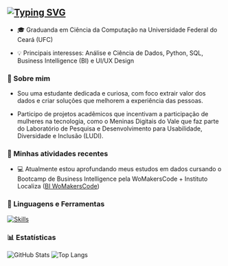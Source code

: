 <a href="https://git.io/typing-svg"><img src="https://readme-typing-svg.demolab.com?font=Bitcount+Grid+Single&pause=1000&color=932CF7&width=435&lines=ol%C3%A1%2C+eu+sou+a+aline+%3A)" alt="Typing SVG" /></a>
---

- 🎓 Graduanda em Ciência da Computação na Universidade Federal do Ceará (UFC)

- 💡 Principais interesses: Análise e Ciência de Dados, Python, SQL, Business Intelligence (BI) e UI/UX Design

### 📌 Sobre mim
- Sou uma estudante dedicada e curiosa, com foco extrair valor dos dados e criar soluções que melhorem a experiência das pessoas.

- Participo de projetos acadêmicos que incentivam a participação de mulheres na tecnologia, como o Meninas Digitais do Vale que faz parte do Laboratório de Pesquisa e Desenvolvimento para Usabilidade, Diversidade e Inclusão (LUDI). 

### 📌 Minhas atividades recentes
- 💻 Atualmente estou aprofundando meus estudos em dados cursando o Bootcamp de Business Intelligence pela WoMakersCode + Instituto Localiza ([BI WoMakersCode](https://womakerscode.org/bi-instituto-localiza/))  


### 🤖 Linguagens e Ferramentas

[![Skills](https://skillicons.dev/icons?i=python,sql,mysql,postgres,html,css,git,figma,github,vscode)](https://skillicons.dev)


### 📊 Estatísticas
![GitHub Stats](https://github-readme-stats.vercel.app/api?username=alinelimx&show_icons=true&theme=dark)
![Top Langs](https://github-readme-stats.vercel.app/api/top-langs/?username=alinelimx&layout=compact&theme=dark)

